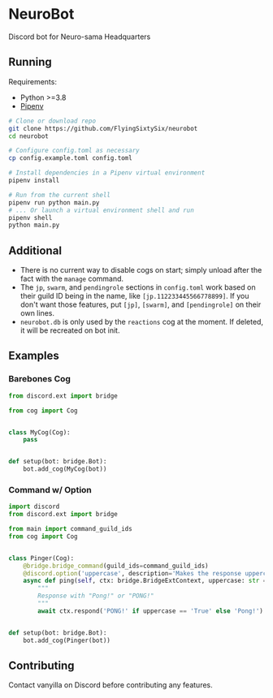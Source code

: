 # NeuroBot

Discord bot for Neuro-sama Headquarters

## Running

Requirements:
- Python >=3.8
- [Pipenv](https://pipenv.pypa.io/en/latest/)

```sh
# Clone or download repo
git clone https://github.com/FlyingSixtySix/neurobot
cd neurobot

# Configure config.toml as necessary
cp config.example.toml config.toml

# Install dependencies in a Pipenv virtual environment
pipenv install

# Run from the current shell
pipenv run python main.py
# ... Or launch a virtual environment shell and run
pipenv shell
python main.py
```

## Additional

- There is no current way to disable cogs on start; simply unload after the fact with the `manage` command.
- The `jp`, `swarm`, and `pendingrole` sections in `config.toml` work based on their guild ID being in the name, like `[jp.112233445566778899]`. If you don't want those features, put `[jp]`, `[swarm]`, and `[pendingrole]` on their own lines.
- `neurobot.db` is only used by the `reactions` cog at the moment. If deleted, it will be recreated on bot init.

## Examples
### Barebones Cog
```py
from discord.ext import bridge

from cog import Cog


class MyCog(Cog):
    pass


def setup(bot: bridge.Bot):
    bot.add_cog(MyCog(bot))

```
### Command w/ Option
```py
import discord
from discord.ext import bridge

from main import command_guild_ids
from cog import Cog


class Pinger(Cog):
    @bridge.bridge_command(guild_ids=command_guild_ids)
    @discord.option('uppercase', description='Makes the response uppercase', choices=['True', 'False'])
    async def ping(self, ctx: bridge.BridgeExtContext, uppercase: str = 'False'):
        """
        Response with "Pong!" or "PONG!"
        """
        await ctx.respond('PONG!' if uppercase == 'True' else 'Pong!')


def setup(bot: bridge.Bot):
    bot.add_cog(Pinger(bot))

```

## Contributing

Contact vanyilla on Discord before contributing any features.
